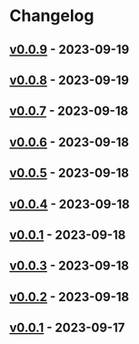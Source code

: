 # Changelog

## [v0.0.9](https://github.com/orangekame3/viff/compare/v0.0.8...v0.0.9) - 2023-09-19

## [v0.0.8](https://github.com/orangekame3/viff/compare/v0.0.7...v0.0.8) - 2023-09-19

## [v0.0.7](https://github.com/orangekame3/viff/compare/v0.0.6...v0.0.7) - 2023-09-18

## [v0.0.6](https://github.com/orangekame3/viff/compare/v0.0.5...v0.0.6) - 2023-09-18

## [v0.0.5](https://github.com/orangekame3/viff/compare/v0.0.4...v0.0.5) - 2023-09-18

## [v0.0.4](https://github.com/orangekame3/viff/compare/v0.0.3...v0.0.4) - 2023-09-18

## [v0.0.1](https://github.com/orangekame3/viff/compare/v0.0.3...v0.0.1) - 2023-09-18

## [v0.0.3](https://github.com/orangekame3/viff/compare/v0.0.2...v0.0.3) - 2023-09-18

## [v0.0.2](https://github.com/orangekame3/viff/compare/v0.0.1...v0.0.2) - 2023-09-18

## [v0.0.1](https://github.com/orangekame3/viff/commits/v0.0.1) - 2023-09-17
